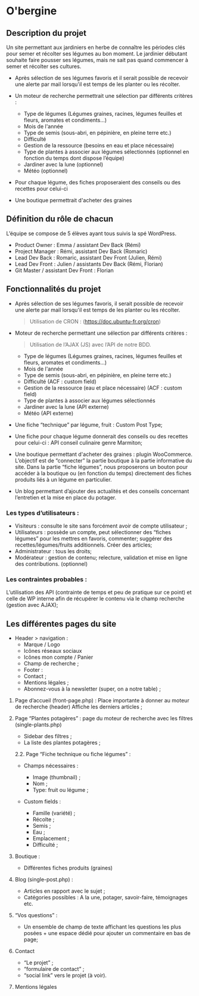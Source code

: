 # O'bergine

## Description du projet

Un site permettant aux jardiniers en herbe de connaître les périodes clés pour semer et récolter ses légumes au bon moment.
Le jardinier débutant souhaite faire pousser ses légumes, mais ne sait pas quand commencer à semer et récolter ses cultures.
* Après sélection de ses légumes favoris et il serait possible de recevoir une alerte par mail lorsqu'il est temps de les planter ou les récolter.
* Un moteur de recherche permettrait une sélection par différents critères :
    * Type de légumes (Légumes graines, racines, légumes feuilles et fleurs, aromates et condiments...)
    * Mois de l'année
    * Type de semis (sous-abri, en pépinière, en pleine terre etc.)
    * Difficulté 
    * Gestion de la ressource (besoins en eau et place nécessaire)
    * Type de plantes à associer aux légumes sélectionnés (optionnel en fonction du temps dont dispose l’équipe)
    * Jardiner avec la lune (optionnel)
    * Météo (optionnel)

* Pour chaque légume, des fiches proposeraient des conseils ou des recettes pour celui-ci 
* Une boutique permettrait d'acheter des graines 
 
## Définition du rôle de chacun
L’équipe se compose de 5 élèves ayant tous suivis la spé WordPress.

* Product Owner : Emma /  assistant Dev Back (Rémi)
* Project Manager : Rémi, assistant Dev Back (Romaric)
* Lead Dev Back : Romaric, assistant Dev Front (Julien, Rémi)
* Lead Dev Front : Julien / assistants Dev Back (Rémi, Florian)
* Git Master / assistant Dev Front : Florian

## Fonctionnalités du projet

* Après sélection de ses légumes favoris, il serait possible de recevoir une alerte par mail lorsqu'il est temps de les planter ou les récolter. 
    > Utilisation de CRON :  (https://doc.ubuntu-fr.org/cron)

* Moteur de recherche permettant une sélection par différents critères :
    > Utilisation de l’AJAX (JS) avec l’API de notre BDD.
    * Type de légumes (Légumes graines, racines, légumes feuilles et fleurs, aromates et condiments...)
    * Mois de l'année
    * Type de semis (sous-abri, en pépinière, en pleine terre etc.)
    * Difficulté (ACF : custom field)
    * Gestion de la ressource (eau et place nécessaire) (ACF : custom field)
    * Type de plantes à associer aux légumes sélectionnés
    * Jardiner avec la lune (API externe)
    * Météo  (API externe)

* Une fiche “technique” par légume, fruit : Custom Post Type;
* Une fiche pour chaque légume donnerait des conseils ou des recettes pour celui-ci : API conseil culinaire genre Marmiton;


* Une boutique permettant d'acheter des graines : plugin WooCommerce. L’objectif est de “connecter” la partie boutique à la partie informative du site. Dans la partie “fiche légumes”, nous proposerons un bouton pour accéder à la boutique ou (en fonction du temps) directement des fiches produits liés à un légume en particulier.

* Un blog permettant d’ajouter des actualités et des conseils concernant l’entretien et la mise en place du potager.

### Les types d’utilisateurs :

* Visiteurs : consulte le site sans forcément avoir de compte utilisateur ;
* Utilisateurs : possède un compte, peut sélectionner des “fiches légumes” pour les mettres en favoris, commenter; suggérer des recettes/légumes/fruits additionnels. Créer des articles;
* Administrateur : tous les droits;
* Modérateur : gestion de contenu; relecture, validation et mise en ligne des contributions. (optionnel)

### Les contraintes probables :
L’utilisation des API (contrainte de temps et peu de pratique sur ce point) et celle de WP interne afin de récupérer le contenu via le champ recherche (gestion avec AJAX);


 

## Les différentes pages du site
* Header > navigation :
    * Marque / Logo
    * Icônes réseaux sociaux
    * Icônes mon compte / Panier
    * Champ de recherche ;
    * Footer :
    * Contact ;
    * Mentions légales ;
    * Abonnez-vous à la newsletter (super, on a notre table) ;


1. Page d’accueil (front-page.php) :
Place importante à donner au moteur de recherche (header)
Affiche les derniers articles ;

2. Page “Plantes potagères” : page du moteur de recherche avec les filtres (single-plants.php)
    * Sidebar des filtres ;
    * La liste des plantes potagères ;


    2.2. Page “Fiche technique ou fiche légumes” :
    * Champs nécessaires :
        * Image (thumbnail) ;
        * Nom ;
        * Type: fruit ou légume ;

    * Custom fields :
        * Famille (variété) ;
        * Récolte ;
        * Semis ;
        * Eau ;
        * Emplacement ;
        * Difficulté ;

3. Boutique :
    * Différentes fiches produits (graines)


4. Blog (single-post.php) :
    * Articles en rapport avec le sujet ;
    * Catégories possibles : A la une, potager, savoir-faire, témoignages etc.

5. “Vos questions” :
    * Un ensemble de champ de texte affichant les questions les plus posées + une espace dédié pour ajouter un commentaire en bas de page;

6. Contact
    * “Le projet” ;
    * “formulaire de contact” ;
    * “social link” vers le projet (à voir).



7. Mentions légales
